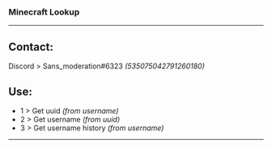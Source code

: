 ### Minecraft Lookup

-------------
  
## __Contact:__  
Discord > Sans_moderation#6323 *(535075042791260180)*  
  
## __Use:__  

* 1 > Get uuid          *(from username)*
* 2 > Get username          *(from uuid)*
* 3 > Get username history          *(from username)*

-------------